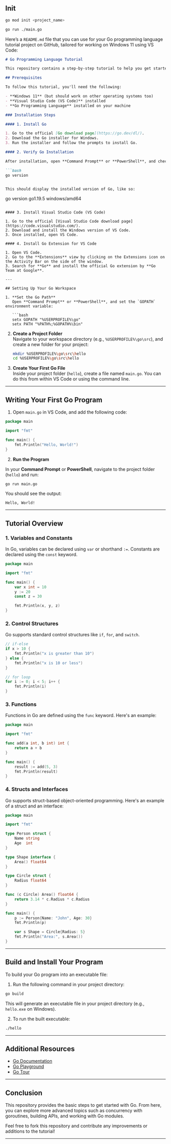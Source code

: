 ## Init

```bash
go mod init <project_name>
```
```bash
go run ./main.go
```
Here’s a `README.md` file that you can use for your Go programming language tutorial project on GitHub, tailored for working on Windows 11 using VS Code:

```markdown
# Go Programming Language Tutorial

This repository contains a step-by-step tutorial to help you get started with Go programming language. The tutorial covers everything from installation to writing basic programs, data types, control structures, functions, and much more.

## Prerequisites

To follow this tutorial, you'll need the following:

- **Windows 11** (but should work on other operating systems too)
- **Visual Studio Code (VS Code)** installed
- **Go Programming Language** installed on your machine

### Installation Steps

#### 1. Install Go

1. Go to the official [Go download page](https://go.dev/dl/).
2. Download the Go installer for Windows.
3. Run the installer and follow the prompts to install Go.

#### 2. Verify Go Installation

After installation, open **Command Prompt** or **PowerShell**, and check the Go version to verify that the installation was successful.

```bash
go version
```
```

This should display the installed version of Go, like so:
```
go version go1.19.5 windows/amd64
```

#### 3. Install Visual Studio Code (VS Code)

1. Go to the official [Visual Studio Code download page](https://code.visualstudio.com/).
2. Download and install the Windows version of VS Code.
3. Once installed, open VS Code.

#### 4. Install Go Extension for VS Code

1. Open VS Code.
2. Go to the **Extensions** view by clicking on the Extensions icon on the Activity Bar on the side of the window.
3. Search for **Go** and install the official Go extension by **Go Team at Google**.

---

## Setting Up Your Go Workspace

1. **Set the Go Path**  
   Open **Command Prompt** or **PowerShell**, and set the `GOPATH` environment variable:

   ```bash
   setx GOPATH "%USERPROFILE%\go"
   setx PATH "%PATH%;%GOPATH%\bin"
   ```

2. **Create a Project Folder**  
   Navigate to your workspace directory (e.g., `%USERPROFILE%\go\src`), and create a new folder for your project:

   ```bash
   mkdir %USERPROFILE%\go\src\hello
   cd %USERPROFILE%\go\src\hello
   ```

3. **Create Your First Go File**  
   Inside your project folder (`hello`), create a file named `main.go`. You can do this from within VS Code or using the command line.

---

## Writing Your First Go Program

1. Open `main.go` in VS Code, and add the following code:

```go
package main

import "fmt"

func main() {
    fmt.Println("Hello, World!")
}
```

2. **Run the Program**

In your **Command Prompt** or **PowerShell**, navigate to the project folder (`hello`) and run:

```bash
go run main.go
```

You should see the output:
```
Hello, World!
```

---

## Tutorial Overview

### 1. **Variables and Constants**

In Go, variables can be declared using `var` or shorthand `:=`. Constants are declared using the `const` keyword.

```go
package main

import "fmt"

func main() {
    var x int = 10
    y := 20
    const z = 30

    fmt.Println(x, y, z)
}
```

### 2. **Control Structures**

Go supports standard control structures like `if`, `for`, and `switch`.

```go
// if-else
if x > 10 {
    fmt.Println("x is greater than 10")
} else {
    fmt.Println("x is 10 or less")
}

// for loop
for i := 0; i < 5; i++ {
    fmt.Println(i)
}
```

### 3. **Functions**

Functions in Go are defined using the `func` keyword. Here's an example:

```go
package main

import "fmt"

func add(a int, b int) int {
    return a + b
}

func main() {
    result := add(5, 3)
    fmt.Println(result)
}
```

### 4. **Structs and Interfaces**

Go supports struct-based object-oriented programming. Here's an example of a struct and an interface:

```go
package main

import "fmt"

type Person struct {
    Name string
    Age  int
}

type Shape interface {
    Area() float64
}

type Circle struct {
    Radius float64
}

func (c Circle) Area() float64 {
    return 3.14 * c.Radius * c.Radius
}

func main() {
    p := Person{Name: "John", Age: 30}
    fmt.Println(p)

    var s Shape = Circle{Radius: 5}
    fmt.Println("Area:", s.Area())
}
```

---

## Build and Install Your Program

To build your Go program into an executable file:

1. Run the following command in your project directory:

```bash
go build
```

This will generate an executable file in your project directory (e.g., `hello.exe` on Windows).

2. To run the built executable:

```bash
./hello
```

---

## Additional Resources

- [Go Documentation](https://go.dev/doc/)
- [Go Playground](https://go.dev/play/)
- [Go Tour](https://tour.golang.org/)

---

## Conclusion

This repository provides the basic steps to get started with Go. From here, you can explore more advanced topics such as concurrency with goroutines, building APIs, and working with Go modules.

Feel free to fork this repository and contribute any improvements or additions to the tutorial!

---


